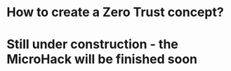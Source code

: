 # **How to create a Zero Trust concept?**

# Still under construction - the MicroHack will be finished soon
